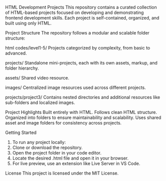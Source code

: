 HTML Development Projects
This repository contains a curated collection of HTML-based projects focused on developing and demonstrating frontend development skills. Each project is self-contained, organized, and built using only HTML.

Project Structure
The repository follows a modular and scalable folder structure:

html codes/level1-5/
Projects categorized by complexity, from basic to advanced.

projects/
Standalone mini-projects, each with its own assets, markup, and folder hierarchy.

assets/
Shared video resource.

images/
Centralized image resources used across different projects.

projects/project3/
Contains nested directories and additional resources like sub-folders and localized images.

Project Highlights
Built entirely with HTML.
Follows clean HTML structure.
Organized into folders to ensure maintainability and scalability.
Uses shared asset and image folders for consistency across projects.

Getting Started
1. To run any project locally:
2. Clone or download the repository.
3. Open the project folder in your code editor.
4. Locate the desired .html file and open it in your browser.
5. For live preview, use an extension like Live Server in VS Code.

License
This project is licensed under the MIT License.
